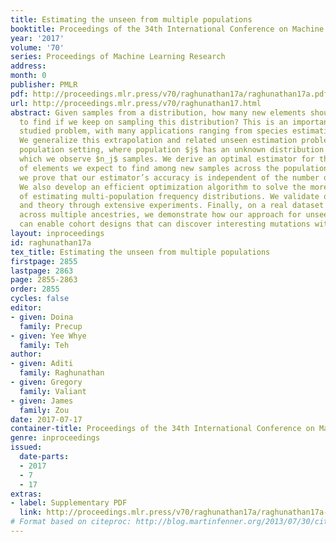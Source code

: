 ```yaml
---
title: Estimating the unseen from multiple populations
booktitle: Proceedings of the 34th International Conference on Machine Learning
year: '2017'
volume: '70'
series: Proceedings of Machine Learning Research
address: 
month: 0
publisher: PMLR
pdf: http://proceedings.mlr.press/v70/raghunathan17a/raghunathan17a.pdf
url: http://proceedings.mlr.press/v70/raghunathan17.html
abstract: Given samples from a distribution, how many new elements should we expect
  to find if we keep on sampling this distribution? This is an important and actively
  studied problem, with many applications ranging from species estimation to genomics.
  We generalize this extrapolation and related unseen estimation problems to the multiple
  population setting, where population $j$ has an unknown distribution $D_j$ from
  which we observe $n_j$ samples. We derive an optimal estimator for the total number
  of elements we expect to find among new samples across the populations. Surprisingly,
  we prove that our estimator’s accuracy is independent of the number of populations.
  We also develop an efficient optimization algorithm to solve the more general problem
  of estimating multi-population frequency distributions. We validate our methods
  and theory through extensive experiments. Finally, on a real dataset of human genomes
  across multiple ancestries, we demonstrate how our approach for unseen estimation
  can enable cohort designs that can discover interesting mutations with greater efficiency.
layout: inproceedings
id: raghunathan17a
tex_title: Estimating the unseen from multiple populations
firstpage: 2855
lastpage: 2863
page: 2855-2863
order: 2855
cycles: false
editor:
- given: Doina
  family: Precup
- given: Yee Whye
  family: Teh
author:
- given: Aditi
  family: Raghunathan
- given: Gregory
  family: Valiant
- given: James
  family: Zou
date: 2017-07-17
container-title: Proceedings of the 34th International Conference on Machine Learning
genre: inproceedings
issued:
  date-parts:
  - 2017
  - 7
  - 17
extras:
- label: Supplementary PDF
  link: http://proceedings.mlr.press/v70/raghunathan17a/raghunathan17a-supp.pdf
# Format based on citeproc: http://blog.martinfenner.org/2013/07/30/citeproc-yaml-for-bibliographies/
---
```

